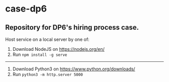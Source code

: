# case-dp6
## Repository for DP6's hiring process case.

Host service on a local server by one of:

1. Download NodeJS on https://nodejs.org/en/
2. Run `npm install -g serve`

-----------------------------------------------------------

1. Download Python3 on https://www.python.org/downloads/
2. Run `python3 -m http.server 5000`

